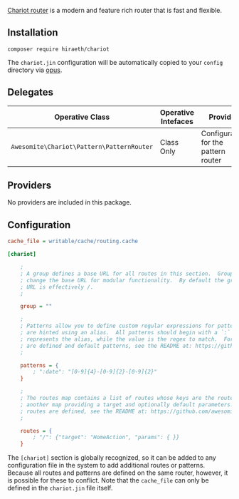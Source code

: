 [Chariot router](https://github.com/awesomite/chariot) is a modern and feature rich router that is fast and flexible.

## Installation

```
composer require hiraeth/chariot
```

The `chariot.jin` configuration will be automatically copied to your `config` directory via [opus](https://github.com/imarc/opus).

## Delegates

| Operative Class                           | Operative Intefaces  | Provides
|-------------------------------------------|----------------------|------------------------------------------------------
| `Awesomite\Chariot\Pattern\PatternRouter` | Class Only           | Configuration for the pattern router

## Providers

No providers are included in this package.

## Configuration

```ini
cache_file = writable/cache/routing.cache

[chariot]

	;
	; A group defines a base URL for all routes in this section.  Groups allow you to easily
	; change the base URL for modular functionality.  By default the group is empty so your base
	; URL is effectively /.
	;

	group = ""

	;
	; Patterns allow you to define custom regular expressions for pattern matching in routes which
	; are hinted using an alias.  All patterns should begin with a `:` and the key of the map
	; represents the alias, while the value is the regex to match.  For examples of how patterns
	; are defined and default patterns, see the README at: https://github.com/awesomite/chariot
	;

	patterns = {
		; ":date": "[0-9]{4}-[0-9]{2}-[0-9]{2}"
	}

	;
	; The routes map contains a list of routes whose keys are the route and whose value is
	; another map providing a target and optionally default parameters.  For examples of how
	; routes are defined, see the README at: https://github.com/awesomite/chariot
	;

	routes = {
		; "/": {"target": "HomeAction", "params": { }}
	}
```

The `[chariot]` section is globally recognized, so it can be added to any configuration file in the system to add additional routes or patterns.  Because all routes and patterns are defined on the same router, however, it is possible for these to conflict.  Note that the `cache_file` can only be defined in the `chariot.jin` file itself.
